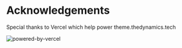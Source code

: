 # Acknowledgements
Special thanks to Vercel which help power theme.thedynamics.tech

![powered-by-vercel](https://user-images.githubusercontent.com/90291337/155861671-67e67dce-e052-4916-8e5c-4815374e258f.svg)
